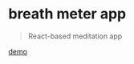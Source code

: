 # breath meter app

> React-based meditation app

[demo](https://goofy-aryabhata-8ca49b.netlify.com/)